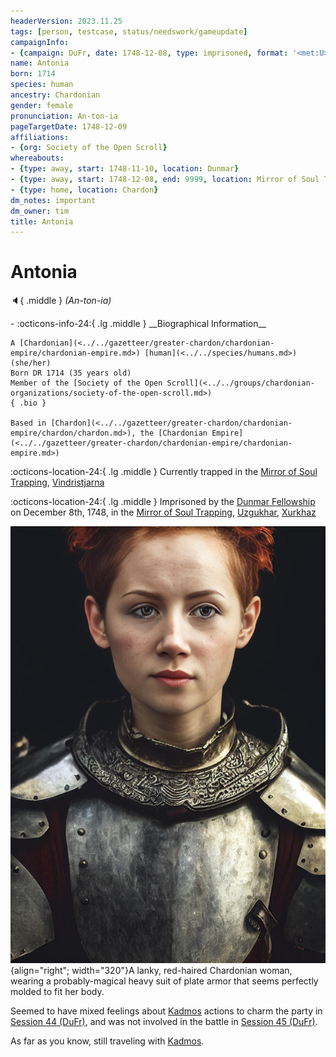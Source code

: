 ```yaml
---
headerVersion: 2023.11.25
tags: [person, testcase, status/needswork/gameupdate]
campaignInfo:
- {campaign: DuFr, date: 1748-12-08, type: imprisoned, format: '<met:U> by <person:Q> on <target>, in <current:3Qr>'}
name: Antonia
born: 1714
species: human
ancestry: Chardonian
gender: female
pronunciation: An-ton-ia
pageTargetDate: 1748-12-09
affiliations:
- {org: Society of the Open Scroll}
whereabouts:
- {type: away, start: 1748-11-10, location: Dunmar}
- {type: away, start: 1748-12-08, end: 9999, location: Mirror of Soul Trapping}
- {type: home, location: Chardon}
dm_notes: important
dm_owner: tim
title: Antonia
---
```

# Antonia
:speaker:{ .middle } *(An-ton-ia)*  
<div class="grid cards ext-narrow-margin ext-one-column" markdown>
- :octicons-info-24:{ .lg .middle } __Biographical Information__

    A [Chardonian](<../../gazetteer/greater-chardon/chardonian-empire/chardonian-empire.md>) [human](<../../species/humans.md>) (she/her)  
    Born DR 1714 (35 years old)  
    Member of the [Society of the Open Scroll](<../../groups/chardonian-organizations/society-of-the-open-scroll.md>)  
    { .bio }

    Based in [Chardon](<../../gazetteer/greater-chardon/chardonian-empire/chardon/chardon.md>), the [Chardonian Empire](<../../gazetteer/greater-chardon/chardonian-empire/chardonian-empire.md>)
</div>

:octicons-location-24:{ .lg .middle } Currently trapped in the [Mirror of Soul Trapping](<../../campaigns/dunmari-frontier-campaign/treasure/mirror-of-soul-trapping.md>), [Vindristjarna](<../../things/ships/vindristjarna.md>)



:octicons-location-24:{ .lg .middle } Imprisoned by the [Dunmar Fellowship](<../pcs/dunmar-fellowship/dunmar-fellowship.md>) on December 8th, 1748, in the [Mirror of Soul Trapping](<../../campaigns/dunmari-frontier-campaign/treasure/mirror-of-soul-trapping.md>), [Uzgukhar](<../../gazetteer/upper-istaros/xurkhaz/uzgukhar.md>), [Xurkhaz](<../../gazetteer/upper-istaros/xurkhaz/xurkhaz.md>)  




![Antonia Portrait](../../assets/antonia-portrait.jpg){align="right"; width="320"}A lanky, red-haired Chardonian woman, wearing a probably-magical heavy suit of plate armor that seems perfectly molded to fit her body. 


Seemed to have mixed feelings about [Kadmos](<./kadmos.md>) actions to charm the party in [Session 44 (DuFr)](<../../campaigns/dunmari-frontier-campaign/session-notes/session-44-dufr.md>), and was not involved in the battle in [Session 45 (DuFr)](<../../campaigns/dunmari-frontier-campaign/session-notes/session-45-dufr.md>). 

As far as you know, still traveling with [Kadmos](<./kadmos.md>). 



